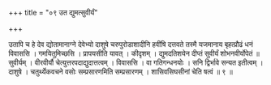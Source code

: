 +++
title = "०९ उत द्युमत्सुवीर्यं"

+++

उतापि च हे देव द्योतामानाग्ने देवेभ्यो दाशुषे चरुपुरोडाशादीनि हवींषि दत्तवते तस्मै यजमानाय बृहत्प्रौढं धनं विवाससि । गमयितुमिच्छसि । प्रापयसीति यावत् । कीदृशम् । द्युमदतिशयेन दीप्तं सुवीर्यं शोभनवीर्योपेतं ॥ सुवीर्यम् । वीरवीर्यौ चेत्युत्तरपदाद्युदात्तत्वम् । विवाससि । वा गतिगन्धनयोः । सनि द्विर्भावे सन्यत इतीत्वम् । दाशुषे । चतुर्थ्येकवचने वसोः सम्प्रसारणमिति सम्प्रसारणम् । शासिवसिघसीनां चेति षत्वं ॥ ९ ॥